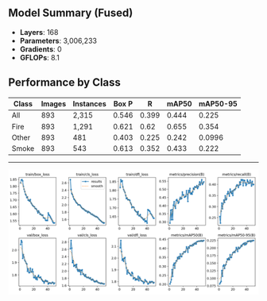 ## Model Summary (Fused)
- **Layers**: 168
- **Parameters**: 3,006,233
- **Gradients**: 0
- **GFLOPs**: 8.1

## Performance by Class
| Class  | Images | Instances | Box P | R    | mAP50 | mAP50-95 |
|--------|--------|-----------|-------|------|-------|----------|
| All    | 893    | 2,315     | 0.546 | 0.399| 0.444 | 0.225    |
| Fire   | 893    | 1,291     | 0.621 | 0.62 | 0.655 | 0.354    |
| Other  | 893    | 481       | 0.403 | 0.225| 0.242 | 0.0996   |
| Smoke  | 893    | 543       | 0.613 | 0.352| 0.433 | 0.222    |
---
![img](results.png)
